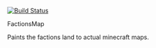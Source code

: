 [![Build Status](https://travis-ci.org/AEtherSurfer/FactionsMap.png)](https://travis-ci.org/AEtherSurfer/FactionsMap)

FactionsMap

Paints the factions land to actual minecraft maps.
